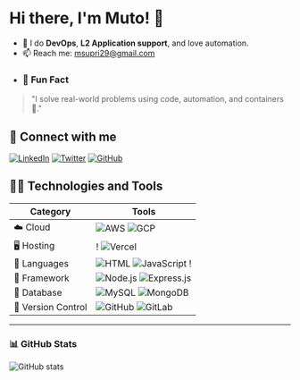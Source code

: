# Hi there, I'm Muto! 👋

- 🚀 I do **DevOps**, **L2 Application support**, and love automation.
- 📫 Reach me: msupri29@gmail.com
- ### 🧠 Fun Fact
> "I solve real-world problems using code, automation, and containers 🐳."

## 🔗 Connect with me
[![LinkedIn](https://img.shields.io/badge/LinkedIn-blue?logo=linkedin)](https://www.linkedin.com/in/muchamad-supriyanto/)
[![Twitter](https://img.shields.io/badge/Twitter-blue?logo=twitter)](https://twitter.com/muto)
[![GitHub](https://img.shields.io/badge/GitHub-black?logo=github)](https://github.com/muto7)

## 👨‍💻 Technologies and Tools

| Category | Tools |
|--------|--------|
| ☁️ Cloud | ![AWS](https://img.shields.io/badge/AWS-232F3E?style=flat&logo=amazonaws&logoColor=white) ![GCP](https://img.shields.io/badge/Google_Cloud-4285F4?style=flat&logo=googlecloud&logoColor=white) |
| 🖥️ Hosting | ! ![Vercel](https://img.shields.io/badge/Vercel-000000?style=flat&logo=vercel&logoColor=white) |
| 🧠 Languages | ![HTML](https://img.shields.io/badge/HTML-E34F26?style=flat&logo=html5&logoColor=white) ![JavaScript](https://img.shields.io/badge/JS-F7DF1E?style=flat&logo=javascript&logoColor=black) ! |
| 🔧 Framework | ![Node.js](https://img.shields.io/badge/Node.js-339933?style=flat&logo=node.js&logoColor=white) ![Express.js](https://img.shields.io/badge/Laravel-FF2D20?style=flat&logo=laravel&logoColor=white) |
| 💾 Database | ![MySQL](https://img.shields.io/badge/MySQL-4479A1?style=flat&logo=mysql&logoColor=white) ![MongoDB](https://img.shields.io/badge/MongoDB-47A248?style=flat&logo=mongodb&logoColor=white) |
| 🔐 Version Control | ![GitHub](https://img.shields.io/badge/GitHub-181717?style=flat&logo=github&logoColor=white) ![GitLab](https://img.shields.io/badge/GitLab-FC6D26?style=flat&logo=gitlab&logoColor=white) |

---

### 📊 GitHub Stats
![GitHub stats](https://github-readme-stats.vercel.app/api?username=muto7&show_icons=true&theme=radical)